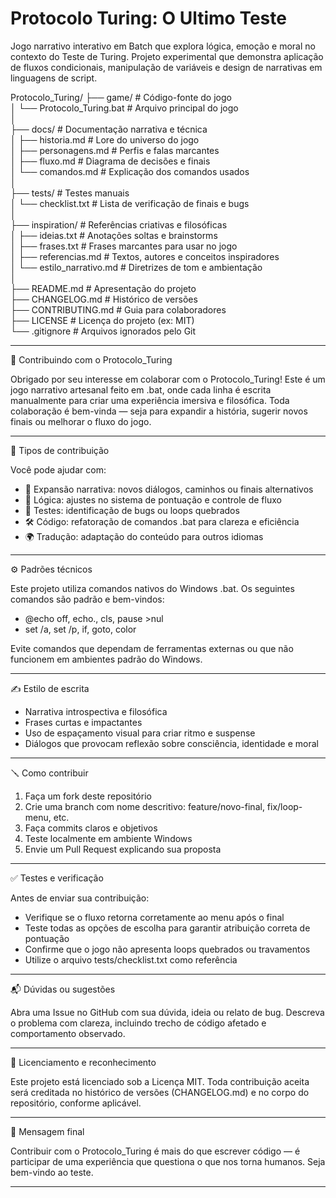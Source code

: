 # Protocolo Turing: O Ultimo Teste
Jogo narrativo interativo em Batch que explora lógica, emoção e moral no contexto do Teste de Turing. Projeto experimental que demonstra aplicação de fluxos condicionais, manipulação de variáveis e design de narrativas em linguagens de script.

Protocolo_Turing/
├── game/                         # Código-fonte do jogo  
│   └── Protocolo_Turing.bat     # Arquivo principal do jogo  
│  
├── docs/                         # Documentação narrativa e técnica  
│   ├── historia.md               # Lore do universo do jogo  
│   ├── personagens.md            # Perfis e falas marcantes  
│   ├── fluxo.md                  # Diagrama de decisões e finais  
│   └── comandos.md               # Explicação dos comandos usados  
│  
├── tests/                        # Testes manuais  
│   └── checklist.txt             # Lista de verificação de finais e bugs  
│  
├── inspiration/                  # Referências criativas e filosóficas  
│   ├── ideias.txt                # Anotações soltas e brainstorms  
│   ├── frases.txt                # Frases marcantes para usar no jogo  
│   ├── referencias.md            # Textos, autores e conceitos inspiradores  
│   └── estilo_narrativo.md       # Diretrizes de tom e ambientação  
│  
├── README.md                     # Apresentação do projeto  
├── CHANGELOG.md                  # Histórico de versões  
├── CONTRIBUTING.md               # Guia para colaboradores  
├── LICENSE                       # Licença do projeto (ex: MIT)  
└── .gitignore                    # Arquivos ignorados pelo Git

---

🤝 Contribuindo com o Protocolo_Turing

Obrigado por seu interesse em colaborar com o Protocolo_Turing! Este é um jogo narrativo artesanal feito em .bat, onde cada linha é escrita manualmente para criar uma experiência imersiva e filosófica. Toda colaboração é bem-vinda — seja para expandir a história, sugerir novos finais ou melhorar o fluxo do jogo.

---

🧠 Tipos de contribuição

Você pode ajudar com:

- 📜 Expansão narrativa: novos diálogos, caminhos ou finais alternativos  
- 🧩 Lógica: ajustes no sistema de pontuação e controle de fluxo  
- 🧪 Testes: identificação de bugs ou loops quebrados  
- 🛠️ Código: refatoração de comandos .bat para clareza e eficiência  
- 🌍 Tradução: adaptação do conteúdo para outros idiomas

---

⚙️ Padrões técnicos

Este projeto utiliza comandos nativos do Windows .bat. Os seguintes comandos são padrão e bem-vindos:

- @echo off, echo., cls, pause >nul  
- set /a, set /p, if, goto, color

Evite comandos que dependam de ferramentas externas ou que não funcionem em ambientes padrão do Windows.

---

✍️ Estilo de escrita

- Narrativa introspectiva e filosófica  
- Frases curtas e impactantes  
- Uso de espaçamento visual para criar ritmo e suspense  
- Diálogos que provocam reflexão sobre consciência, identidade e moral

---

🪛 Como contribuir

1. Faça um fork deste repositório  
2. Crie uma branch com nome descritivo: feature/novo-final, fix/loop-menu, etc.  
3. Faça commits claros e objetivos  
4. Teste localmente em ambiente Windows  
5. Envie um Pull Request explicando sua proposta

---

✅ Testes e verificação

Antes de enviar sua contribuição:

- Verifique se o fluxo retorna corretamente ao menu após o final  
- Teste todas as opções de escolha para garantir atribuição correta de pontuação  
- Confirme que o jogo não apresenta loops quebrados ou travamentos  
- Utilize o arquivo tests/checklist.txt como referência

---

📬 Dúvidas ou sugestões

Abra uma Issue no GitHub com sua dúvida, ideia ou relato de bug. Descreva o problema com clareza, incluindo trecho de código afetado e comportamento observado.

---

📄 Licenciamento e reconhecimento

Este projeto está licenciado sob a Licença MIT. Toda contribuição aceita será creditada no histórico de versões (CHANGELOG.md) e no corpo do repositório, conforme aplicável.

---

🧭 Mensagem final

Contribuir com o Protocolo_Turing é mais do que escrever código — é participar de uma experiência que questiona o que nos torna humanos. Seja bem-vindo ao teste.

---

